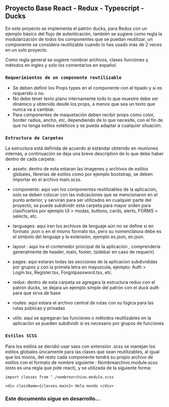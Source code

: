 ## Proyecto Base React - Redux - Typescript - Ducks

En este proyecto se implementa el patrón ducks, para Redux con un ejemplo básico del flujo de autenticación, también se sugiere como regla la modularización de todos los componentes que se puedan reutilizar, un componente se considera reutilizable cuando lo has usado más de 2 veces en un solo proyecto.

Como regla general se sugiere nombrar archivos, clases funciones y métodos en ingles y solo los comentarios en español.


### `Requerimientos de un componente reutilizable`

* Se deben definir los Props types en el componente con el tipado y si es requerido o no.
* No debe tener texto plano internamente todo lo que muestre debe ser dinámico y obtenido desde los props, a menos que sea un texto que nunca va a cambiar.
* Para componentes de maquetación deben recibir props como color, border radius, ancho, etc, dependiendo de lo que necesite, con el fin de que no tenga estilos estéticos y se pueda adaptar a cualquier situación.

### `Estructura de Carpetas`

La estructura está definida de acuerdo al estándar obtenido en reuniones internas, 
a continuación se deja una breve description de lo que debe haber dentro de cada carpeta:

* assets: dentro de esta estaran las imagenes y archivos de estilos globales, librerías de estilos como por ejemplo bootstrap, se deben importar en el archivo main.scss.

* components: aquí van los componentes reutilizables de la aplicación, solo se deben colocar con las indicaciones que se mencionaron en el punto anterior, y servirán para ser utilizados en cualquier parte del proyecto, se puede subdividir esta carpeta para mayor orden  para clasificarlos por ejemplo UI > modas, buttons, cards, alerts, FORMS > selects, etc.

* languages: aqui iran los archivos de lenguaje aún no se define si en formato .json o en el mismo formato tsx, pero su nomenclatura debe es el símbolo del lenguaje y la extensión, ejemplo es.json, en.json.

* layout : aqui ira el contenedor principal de la aplicación , comprendería generalmente de 
header, main, footer, (sidebar en caso de requerir)

* pages: aqui estaran todas las secciones de la aplicacion subdivididas por grupos y con la primela letra en mayuscula, ejemplo: Auth > Login.tsx, Register.tsx, Forgotpassword.tsx, etc.

* redux: dentro de esta carpeta se agregara la estructura redux con el patrón ducks, se dejara un ejemplo simple del patrón con el duck auth para que sirva de base 

* routes: aqui estara el archivo central de rutas con su lógica para las rutas públicas y privadas

* utils: aquí se agregaran las funciones o métodos reutilizables en la aplicación se pueden subdividir si es necesario por grupos de funciones


### `Estilos SCSS`

Para los estilos se decidió usar sass con extensión .scss se manejan los estilos globales únicamente para las clases que sean reutilizables, al igual que los mixins, del resto cada componente tendrá su propio archivo de estilos con el formato de nombre siguiente : 
Nombrearchivo.module.scss (esto es una regla que pide react), y se utilizada de la siguiente forma: 

`import classes from ‘./nombrearchivo.module.scss`

`<div className={classes.main}> Hola mundo </div>`


### Este documento sigue en desarrollo...
